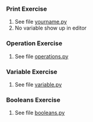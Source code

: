 ### Print Exercise
1) See file [yourname.py](https://github.com/meronalemu101/psych403/blob/main/Assignment2/yourname.py)
2) No variable show up in editor

### Operation Exercise
1) See file [operations.py](https://github.com/meronalemu101/psych403/blob/main/Assignment2/operations.py)

### Variable Exercise
1) See file [variable.py](https://github.com/meronalemu101/psych403/blob/main/Assignment2/variables.py)

### Booleans Exercise
1) See file [booleans.py](https://github.com/meronalemu101/psych403/blob/main/Assignment2/booleans.py)
